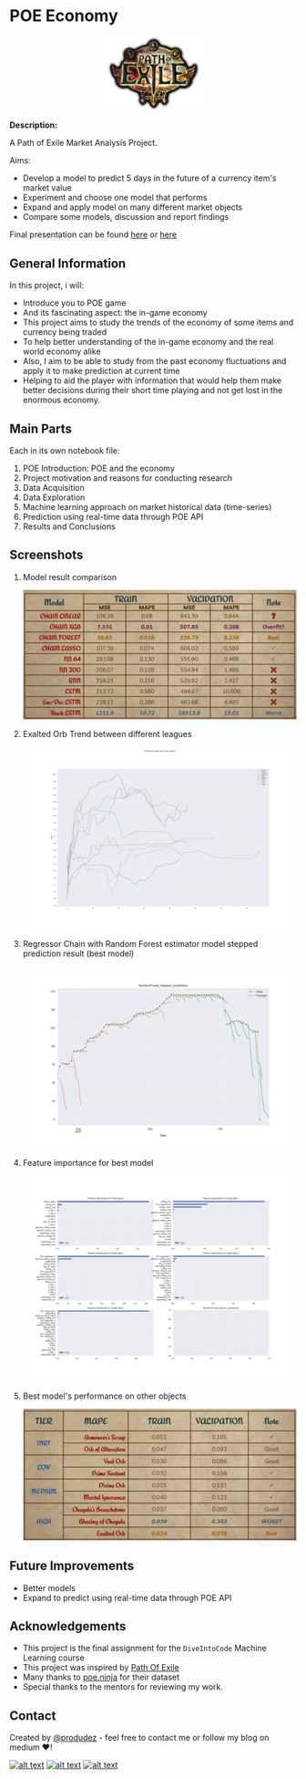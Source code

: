 <!-- icons  -->
[1.1]: https://img.shields.io/badge/GitHub-100000?style=for-the-badge&logo=github&logoColor=white
[2.1]: https://img.shields.io/badge/LinkedIn-0077B5?style=for-the-badge&logo=linkedin&logoColor=white
[3.1]: https://img.shields.io/badge/Medium-12100E?style=for-the-badge&logo=medium&logoColor=white
[4.1]: https://img.shields.io/badge/Twitter-1DA1F2?style=for-the-badge&logo=twitter&logoColor=white

<!-- links to your social media accounts -->
[1]: https://github.com/produdez
[2]: https://www.linkedin.com/in/produdez/
[3]: https://medium.com/@produde
[4]: https://twitter.com/_Produde_

# POE Economy

<p align="center">
    <img src="./doc/logo.webp" alt="Icon" width="200">
</p>

**Description:**

A Path of Exile Market Analysis Project.

Aims:

- Develop a model to predict 5 days in the future of a currency item's market value
- Experiment and choose one model that performs
- Expand and apply model on many different market objects
- Compare some models, discussion and report findings

Final presentation can be found [here](https://github.com/produdez/poe-economy/blob/main/presentation/POE%20Economy.pptx) or [here](https://docs.google.com/presentation/d/18gEAowiZqOa4HgHe7_SMQTDrLMVnJT4KGzyIaPt-5A8/edit?usp=sharing)

## General Information

In this project, i will:

- Introduce you to POE game
- And its fascinating aspect: the in-game economy
- This project aims to study the trends of the economy of some items and currency being traded
- To help better understanding of the in-game economy and the real world economy alike
- Also, I aim to be able to study from the past economy fluctuations and apply it to make prediction at current time
- Helping to aid the player with information that would help them make better decisions during their short time playing and not get lost in the enormous economy.

## Main Parts

Each in its own notebook file:

1. POE Introduction: POE and the economy
2. Project motivation and reasons for conducting research
3. Data Acquisition
4. Data Exploration
5. Machine learning approach on market historical data (time-series)
6. Prediction using real-time data through POE API
7. Results and Conclusions

## Screenshots

1. Model result comparison

    ![Screenshot](./doc/compare.png)   

2. Exalted Orb Trend between different leagues

    ![Screenshot](./images/output/value_seasonal_Exalted%20Orb.png)

3. Regressor Chain with Random Forest estimator model stepped prediction result (best model)

    ![Screenshot](.\experiments\output\RandomForest_stepped_predictions.png)

4. Feature importance for best model

    ![Screenshot](.\experiments\output\RandomForest_feature_importance.png)


5. Best model's performance on other objects

    ![Screenshot](./doc/perform.png)
## Future Improvements

- Better models
- Expand to predict using real-time data through POE API

## Acknowledgements

- This project is the final assignment for the `DiveIntoCode` Machine Learning course
- This project was inspired by [Path Of Exile](https://www.pathofexile.com/)
- Many thanks to [poe.ninja](https://poe.ninja/) for their dataset
- Special thanks to the mentors for reviewing my work.

## Contact

Created by [@produdez](https://github.com/produdez) - feel free to contact me or follow my blog on medium ❤️!

<!-- [![alt text][1.1]][1] -->
[![alt text][2.1]][2]
[![alt text][3.1]][3]
[![alt text][4.1]][4]
